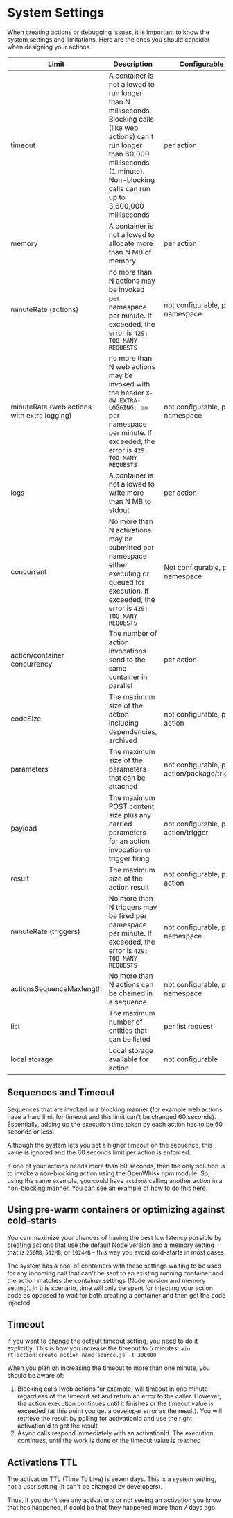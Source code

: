# System Settings

When creating actions or debugging issues, it is important to know the system settings and limitations. Here are the ones you should consider when designing your actions.


| Limit | Description | Configurable | Default         |  Range  | 
|---|---| --- |-----------------| --- |
| timeout | A container is not allowed to run longer than N milliseconds. Blocking calls (like web actions) can't run longer than 60,000 milliseconds (1 minute). Non-blocking calls can run up to 3,600,000 milliseconds | per action | 60,000 milliseconds | 100ms - 3,600,000ms  |
| memory | A container is not allowed to allocate more than N MB of memory | per action | 256MB           | 128MB - 4096MB |
| minuteRate (actions)| no more than N actions may be invoked per namespace per minute. If exceeded, the error is `429: TOO MANY REQUESTS` | not configurable, per namespace | 600/minute      | 600/minute |
| minuteRate (web actions with extra logging)| no more than N web actions may be invoked with the header `X-OW_EXTRA-LOGGING: on` per namespace per minute. If exceeded, the error is `429: TOO MANY REQUESTS` | not configurable, per namespace | 30/minute       | 30/minute |
| logs | A container is not allowed to write more than N MB to stdout | per action | 10MB            | 0MB - 10MB |
| concurrent | No more than N activations may be submitted per namespace either executing or queued for execution. If exceeded, the error is `429: TOO MANY REQUESTS` | Not configurable, per namespace | 100             | 100 |
| action/container concurrency  | The number of action invocations send to the same container in parallel | per action | 200             |1 - 500 |
| codeSize | The maximum size of the action including dependencies, archived | not configurable, per action | 22MB            | 0MB - 22MB |
| parameters | The maximum size of the parameters that can be attached | not configurable, per action/package/trigger | 1MB             | 0 - 1MB |
| payload | The maximum POST content size plus any carried parameters for an action invocation or trigger firing | not configurable, per action/trigger | 1MB             | 0 - 1MB |
| result | The maximum size of the action result | not configurable, per action | 1MB             |  |
| minuteRate (triggers) | No more than N triggers may be fired per namespace per minute. If exceeded, the error is `429: TOO MANY REQUESTS` | not configurable, per namespace | 600/minute      | 600/minute |
| actionsSequenceMaxlength | No more than N actions can be chained in a sequence | not configurable, per namespace | 50              | 50 |
| list | The maximum number of entities that can be listed | per list request | 30              | 1 - 50 |
| local storage | Local storage available for action | not configurable | 600MB ||

## Sequences and Timeout

Sequences that are invoked in a blocking manner (for example web actions have a hard limit for timeout and this limit can't be changed 60 seconds). Essentially, adding up the execution time taken by each action has to be 60 seconds or less.

Although the system lets you set a higher timeout on the sequence, this value is ignored and the 60 seconds limit per action is enforced.

If one of your actions needs more than 60 seconds, then the only solution is to invoke a non-blocking action using the OpenWhisk npm module. So, using the same example, you could have `actionA` calling another action in a non-blocking manner. You can see an example of how to do this [here](asynchronous_calls.md).


## Using pre-warm containers or optimizing against cold-starts

You can maximize your chances of having the best low latency possible by creating actions that use the default Node version and a memory setting that is `256MB`, `512MB`, or `1024MB` - this way you avoid cold-starts in most cases. 

The system has a pool of containers with these settings waiting to be used for any incoming call that can't be sent to an existing running container and the action matches the container settings (Node version and memory setting). In this scenario, time will only be spent for injecting your action code as opposed to wait for both creating a container and then get the code injected.

## Timeout

If you want to change the default timeout setting, you need to do it explicitly. This is how you increase the timeout to 5 minutes:
`aio rt:action:create action-name source.js -t 300000`

When you plan on increasing the timeout to more than one minute, you should be aware of:
1. Blocking calls (web actions for example) will timeout in one minute regardless of the timeout set and return an error to the caller. However, the action execution continues until it finishes or the timeout value is exceeded (at this point you get a developer error as the result). You will retrieve the result by polling for activationId and use the right activationId to get the result
2. Async calls respond immediately with an activationId. The execution continues, until the work is done or the timeout value is reached

## Activations TTL

The activation TTL (Time To Live) is seven days. This is a system setting, not a user setting (it can't be changed by developers).

Thus, if you don't see any activations or not seeing an activation you know that has happened, it could be that they happened more than 7 days ago.
